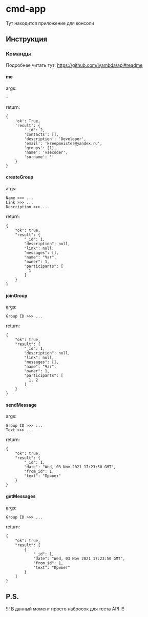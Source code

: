 # cmd-app

Тут находится приложение для консоли

## Инструкция

### Команды

Подробнее читать тут: https://github.com/lyambda/api#readme

#### me 

args:

```-```

return: 
```
{
    'ok': True, 
    'result': {
        '_id': 2, 
        'contacts': [], 
        'description': 'Developer', 
        'email': 'kreepmeister@yandex.ru', 
        'groups': [1], 
        'name': 'vsecoder',
        'surname': ''
    }
}
```

#### createGroup

args:

```
Name >>> ...
Link >>> ...
Description >>> ...
```

return:

```
{
    "ok": true,
    "result": {
        "_id": 1,
        "description": null,
        "link": null,
        "messages": [],
        "name": "Чат",
        "owner": 1,
        "participants": [
          1
        ]
    }
}
```

#### joinGroup

args:

```
Group ID >>> ...
```

return:

```
{
    "ok": true,
    "result": {
        "_id": 1,
        "description": null,
        "link": null,
        "messages": [],
        "name": "Чат",
        "owner": 1,
        "participants": [
          1, 2
        ]
    }
}
```

#### sendMessage

args:

```
Group ID >>> ...
Text >>> ...
```

return:

```
{
    "ok": true,
    "result": {
        "_id": 1,
        "date": "Wed, 03 Nov 2021 17:23:50 GMT",
        "from_id": 1,
        "text": "Привет"
    }
}
```

#### getMessages

args:

```
Group ID >>> ...
```

return:

```
{
    "ok": true,
    "result": [
        {
            "_id": 1,
            "date": "Wed, 03 Nov 2021 17:23:50 GMT",
            "from_id": 1,
            "text": "Привет"
        }
    ]
}
```

###

## P.S.
!!! В данный момент просто набросок для теста API !!!
